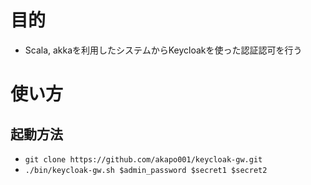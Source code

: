 # 目的
- Scala, akkaを利用したシステムからKeycloakを使った認証認可を行う

# 使い方
## 起動方法
- `git clone https://github.com/akapo001/keycloak-gw.git`
- `./bin/keycloak-gw.sh $admin_password $secret1 $secret2`

